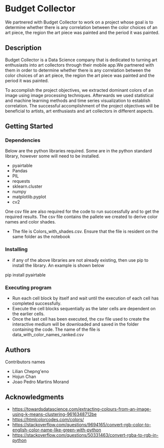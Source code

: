 # Budget Collector

We partnered with Budget Collector to work on a project whose goal is to determine whether there is any correlation between the color choices of an art piece, the region the art piece was painted and the period it was painted. 


## Description
Budget Collector is a  Data Science company that is dedicated to turning art enthusiasts into art collectors through their mobile app.We partnered with them in order to determine whether there is any correlation between the color choices of an art piece, the region the art piece was painted and the period it was painted. 

To accomplish the project objectives, we extracted dominant colors of an image using image processing techniques. Afterwards we used statistical and machine learning methods and time series visualization to establish correlation. The successful accomplishment of the project objectives will be beneficial to artists, art enthusiasts and art collectors in different aspects.


## Getting Started

### Dependencies

Below are the python libraries required. Some are in the python standard library, however some will need to be installed.
* pyairtable 
* Pandas
* PIL
* requests
* sklearn.cluster 
* numpy
* matplotlib.pyplot
* cv2

One csv file are also required for the code to run successfully and to get the required results. The csv file contains the pallete we created to derive color names and color shades.
* The file is Colors_with_shades.csv. Ensure that the file is resident on the same folder as the notebook


### Installing

* if any of the above libraries are not already existing, then use pip to install the library. An example is shown below

pip install pyairtable

### Executing program

* Run each cell block by itself and wait until the execution of each cell has completed successfully.
* Execute the cell blocks sequentially as the later cells are dependent on the earlier cells.
* Once the last cell has been executed, the csv file used to create the interactive medium will be downloaded and saved in the folder containing the code. The name of the file is data_with_color_names_ranked.csv


## Authors

Contributors names

* Lilian Chepng'eno  
* Hojun Chan
* Joao Pedro Martins Morand 

## Acknowledgments

* https://towardsdatascience.com/extracting-colours-from-an-image-using-k-means-clustering-9616348712be
* https://htmlcolorcodes.com/colors/
* https://stackoverflow.com/questions/9694165/convert-rgb-color-to-english-color-name-like-green-with-python
* https://stackoverflow.com/questions/50331463/convert-rgba-to-rgb-in-python